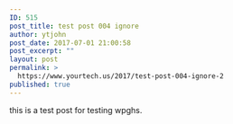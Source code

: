 ```yaml
---
ID: 515
post_title: test post 004 ignore
author: ytjohn
post_date: 2017-07-01 21:00:58
post_excerpt: ""
layout: post
permalink: >
  https://www.yourtech.us/2017/test-post-004-ignore-2
published: true
---
```

this is a test post for testing wpghs.